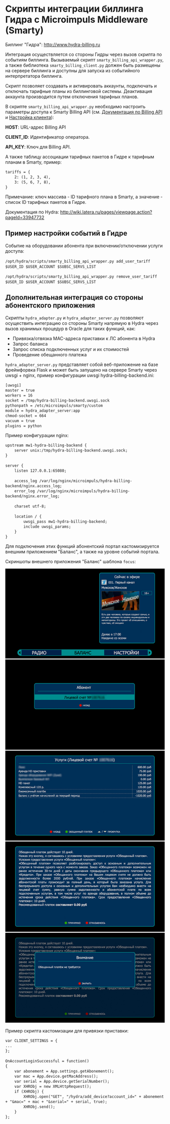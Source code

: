 Скрипты интеграции биллинга Гидра с Microimpuls Middleware (Smarty)
===================================================================

Биллинг "Гидра": http://www.hydra-billing.ru

Интеграция осуществляется со стороны Гидры через вызов скрипта по событиям биллинга.
Вызываемый скрипт ``smarty_billing_api_wrapper.py``, а также библиотека ``smarty_billing_client.py``
должен быть размещены на сервере биллинга и доступны для запуска из событийного интерпретатора биллинга.

Скрипт позволяет создавать и активировать аккаунты, подключать и отключать тарифные планы из биллинговой системы.
Деактивация аккаунта производится путем отключения тарифных планов.

В скрипте ``smarty_billing_api_wrapper.py`` необходимо настроить параметры доступа к Smarty Billing API
(см. [Документация по Billing API](http://mi-smarty-docs.readthedocs.io/ru/latest/integration.html#billing-api)
и [Настройка клиента](http://mi-smarty-docs.readthedocs.io/ru/latest/service_configuration.html#client-creation)):

**HOST**: URL-адрес Billing API

**CLIENT_ID**: Идентификатор оператора.

**API_KEY**: Ключ для Billing API.

А также таблицу ассоциации тарифных пакетов в Гидре к тарифным планам в Smarty, пример:
```
tariffs = {
    2: (1, 2, 3, 4),
    3: (5, 6, 7, 8),
}
```

Примечание: ключ массива - ID тарифного плана в Smarty, а значение - список ID тарифных пакетов в Гидре.

Документация по Hydra: http://wiki.latera.ru/pages/viewpage.action?pageId=33947732

Пример настройки событий в Гидре
--------------------------------

Событие на оборудовании абонента при включении/отключении услуги доступа:

``/opt/hydra/scripts/smarty_billing_api_wrapper.py add_user_tariff  $USER_ID $USER_ACCOUNT $SUBSC_SERVS_LIST``

``/opt/hydra/scripts/smarty_billing_api_wrapper.py remove_user_tariff $USER_ID $USER_ACCOUNT $SUBSC_SERVS_LIST``

Дополнительная интеграция со стороны абонентского приложения
------------------------------------------------------------

Скрипты ``hydra_adapter.py`` и ``hydra_adapter_server.py`` позволяют осуществить интеграцию со стороны Smarty напрямую в Hydra через вызов хранимых процедур в Oracle для таких функций, как:
* Привязка/отвязка MAC-адреса приставки к ЛС абонента в Hydra
* Запрос баланса
* Запрос списка подключенных услуг и их стоимостей
* Проведение обещанного платежа

``hydra_adapter_server.py`` представляет собой веб-приложение на базе фреймфорвка Flask и может быть запущено на сервере
Smarty через uwsgi + nginx, пример конфигурации uwsgi hydra-billing-backend.ini:
```
[uwsgi]
master = true
workers = 16
socket = /tmp/hydra-billing-backend.uwsgi.sock
pythonpath = /etc/microimpuls/smarty/custom
module = hydra_adapter_server:app
chmod-socket = 664
vacuum = true
plugins = python
```

Пример конфигурации nginx:
```
upstream mw1-hydra-billing-backend {
    server unix:/tmp/hydra-billing-backend.uwsgi.sock;
}

server {
    listen 127.0.0.1:65080;

    access_log /var/log/nginx/microimpuls/hydra-billing-backend/nginx.access_log;
    error_log /var/log/nginx/microimpuls/hydra-billing-backend/nginx.error_log;

    charset utf-8;

    location / {
        uwsgi_pass mw1-hydra-billing-backend;
        include uwsgi_params;
    }
}

```

Для подключения этих функций абонентский портал кастомизируется внешним приложением "Баланс", а также на уровне событий портала.

Скриншоты внешнего приложения "Баланс" шаблона ``focus``:

![Главное меню](/hydra_billing_script/preview/focus_balance_menu.jpg)
![Выбор лицевого счета](/hydra_billing_script/preview/focus_balance_account.jpg)
![Список подключенных услуг и баланс](/hydra_billing_script/preview/focus_balance_services.jpg)
![Информация об обещанном платеже](/hydra_billing_script/preview/focus_balance_promised_payment.jpg)
![Статус проведения обещанного платежа](/hydra_billing_script/preview/focus_balance_promised_payment_info.jpg)

Пример скрипта кастомизации для привязки приставки:
```
var CLIENT_SETTINGS = {
...
};

OnAccountLoginSuccessful = function()
{
    var abonement = App.settings.getAbonement();
    var mac = App.device.getMacAddress();
    var serial = App.device.getSerialNumber();
    var XHRObj = new XMLHttpRequest();
    if (XHRObj) {
        XHRObj.open("GET", "/hydra/add_device?account_id=" + abonement + "&mac=" + mac + "&serial=" + serial, true);
        XHRObj.send();
    }
};
```
